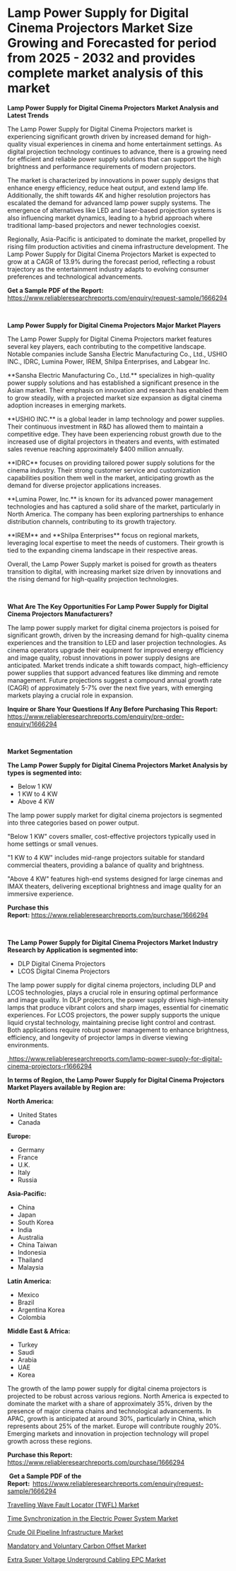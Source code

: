 <p><h1>Lamp Power Supply for Digital Cinema Projectors Market Size Growing and Forecasted for period from 2025 - 2032 and provides complete market analysis of this market</h1></p><p><strong>Lamp Power Supply for Digital Cinema Projectors Market Analysis and Latest Trends</strong></p>
<p><p>The Lamp Power Supply for Digital Cinema Projectors market is experiencing significant growth driven by increased demand for high-quality visual experiences in cinema and home entertainment settings. As digital projection technology continues to advance, there is a growing need for efficient and reliable power supply solutions that can support the high brightness and performance requirements of modern projectors.</p><p>The market is characterized by innovations in power supply designs that enhance energy efficiency, reduce heat output, and extend lamp life. Additionally, the shift towards 4K and higher resolution projectors has escalated the demand for advanced lamp power supply systems. The emergence of alternatives like LED and laser-based projection systems is also influencing market dynamics, leading to a hybrid approach where traditional lamp-based projectors and newer technologies coexist.</p><p>Regionally, Asia-Pacific is anticipated to dominate the market, propelled by rising film production activities and cinema infrastructure development. The Lamp Power Supply for Digital Cinema Projectors Market is expected to grow at a CAGR of 13.9% during the forecast period, reflecting a robust trajectory as the entertainment industry adapts to evolving consumer preferences and technological advancements.</p></p>
<p><strong>Get a Sample PDF of the Report:&nbsp;</strong> <a href="https://www.reliableresearchreports.com/enquiry/request-sample/1666294?utm_campaign=9&utm_medium=2&utm_source=Github&utm_content=ia&utm_term=07042025&utm_id=lamp-power-supply-for-digital-cinema-projectors">https://www.reliableresearchreports.com/enquiry/request-sample/1666294</a></p>
<p>&nbsp;</p>
<p><strong>Lamp Power Supply for Digital Cinema Projectors Major Market Players</strong></p>
<p><p>The Lamp Power Supply for Digital Cinema Projectors market features several key players, each contributing to the competitive landscape. Notable companies include Sansha Electric Manufacturing Co., Ltd., USHIO INC., IDRC, Lumina Power, IREM, Shilpa Enterprises, and Labgear Inc. </p><p>**Sansha Electric Manufacturing Co., Ltd.** specializes in high-quality power supply solutions and has established a significant presence in the Asian market. Their emphasis on innovation and research has enabled them to grow steadily, with a projected market size expansion as digital cinema adoption increases in emerging markets.</p><p>**USHIO INC.** is a global leader in lamp technology and power supplies. Their continuous investment in R&D has allowed them to maintain a competitive edge. They have been experiencing robust growth due to the increased use of digital projectors in theaters and events, with estimated sales revenue reaching approximately $400 million annually.</p><p>**IDRC** focuses on providing tailored power supply solutions for the cinema industry. Their strong customer service and customization capabilities position them well in the market, anticipating growth as the demand for diverse projector applications increases.</p><p>**Lumina Power, Inc.** is known for its advanced power management technologies and has captured a solid share of the market, particularly in North America. The company has been exploring partnerships to enhance distribution channels, contributing to its growth trajectory.</p><p>**IREM** and **Shilpa Enterprises** focus on regional markets, leveraging local expertise to meet the needs of customers. Their growth is tied to the expanding cinema landscape in their respective areas.</p><p>Overall, the Lamp Power Supply market is poised for growth as theaters transition to digital, with increasing market size driven by innovations and the rising demand for high-quality projection technologies.</p></p>
<p>&nbsp;</p>
<p><strong>What Are The Key Opportunities For Lamp Power Supply for Digital Cinema Projectors Manufacturers?</strong></p>
<p><p>The lamp power supply market for digital cinema projectors is poised for significant growth, driven by the increasing demand for high-quality cinema experiences and the transition to LED and laser projection technologies. As cinema operators upgrade their equipment for improved energy efficiency and image quality, robust innovations in power supply designs are anticipated. Market trends indicate a shift towards compact, high-efficiency power supplies that support advanced features like dimming and remote management. Future projections suggest a compound annual growth rate (CAGR) of approximately 5-7% over the next five years, with emerging markets playing a crucial role in expansion.</p></p>
<p><strong>Inquire or Share Your Questions If Any Before Purchasing This Report:</strong> <a href="https://www.reliableresearchreports.com/enquiry/pre-order-enquiry/1666294?utm_campaign=9&utm_medium=2&utm_source=Github&utm_content=ia&utm_term=07042025&utm_id=lamp-power-supply-for-digital-cinema-projectors">https://www.reliableresearchreports.com/enquiry/pre-order-enquiry/1666294</a></p>
<p>&nbsp;</p>
<p><strong>Market Segmentation</strong></p>
<p><strong>The Lamp Power Supply for Digital Cinema Projectors Market Analysis by types is segmented into:</strong></p>
<p><ul><li>Below 1 KW</li><li>1 KW to 4 KW</li><li>Above 4 KW</li></ul></p>
<p><p>The lamp power supply market for digital cinema projectors is segmented into three categories based on power output. </p><p>"Below 1 KW" covers smaller, cost-effective projectors typically used in home settings or small venues. </p><p>"1 KW to 4 KW" includes mid-range projectors suitable for standard commercial theaters, providing a balance of quality and brightness. </p><p>"Above 4 KW" features high-end systems designed for large cinemas and IMAX theaters, delivering exceptional brightness and image quality for an immersive experience.</p></p>
<p><strong>Purchase this Report:&nbsp;</strong><a href="https://www.reliableresearchreports.com/purchase/1666294?utm_campaign=9&utm_medium=2&utm_source=Github&utm_content=ia&utm_term=07042025&utm_id=lamp-power-supply-for-digital-cinema-projectors">https://www.reliableresearchreports.com/purchase/1666294</a></p>
<p>&nbsp;</p>
<p><strong>The Lamp Power Supply for Digital Cinema Projectors Market Industry Research by Application is segmented into:</strong></p>
<p><ul><li>DLP Digital Cinema Projectors</li><li>LCOS Digital Cinema Projectors</li></ul></p>
<p><p>The lamp power supply for digital cinema projectors, including DLP and LCOS technologies, plays a crucial role in ensuring optimal performance and image quality. In DLP projectors, the power supply drives high-intensity lamps that produce vibrant colors and sharp images, essential for cinematic experiences. For LCOS projectors, the power supply supports the unique liquid crystal technology, maintaining precise light control and contrast. Both applications require robust power management to enhance brightness, efficiency, and longevity of projector lamps in diverse viewing environments.</p></p>
<p><a href="https://www.reliableresearchreports.com/lamp-power-supply-for-digital-cinema-projectors-r1666294?utm_campaign=9&utm_medium=2&utm_source=Github&utm_content=ia&utm_term=07042025&utm_id=lamp-power-supply-for-digital-cinema-projectors">&nbsp;https://www.reliableresearchreports.com/lamp-power-supply-for-digital-cinema-projectors-r1666294</a></p>
<p><strong>In terms of Region, the Lamp Power Supply for Digital Cinema Projectors Market Players available by Region are:</strong></p>
<p>
    <p> <strong> North America: </strong>
        <ul>
            <li>United States</li>
            <li>Canada</li>
        </ul>
        </p> 
    <p> <strong> Europe: </strong>
        <ul>
            <li>Germany</li>
            <li>France</li>
            <li>U.K.</li>
            <li>Italy</li>
            <li>Russia</li>
        </ul>
        </p> 
    <p> <strong> Asia-Pacific: </strong>
        <ul>
            <li>China</li>
            <li>Japan</li>
            <li>South Korea</li>
            <li>India</li>
            <li>Australia</li>
            <li>China Taiwan</li>
            <li>Indonesia</li>
            <li>Thailand</li>
            <li>Malaysia</li>
        </ul>
        </p> 
    <p> <strong> Latin America: </strong>
        <ul>
            <li>Mexico</li>
            <li>Brazil</li>
            <li>Argentina Korea</li>
            <li>Colombia</li>
        </ul>
        </p> 
    <p> <strong> Middle East & Africa: </strong>
        <ul>
            <li>Turkey</li>
            <li>Saudi</li>
            <li>Arabia</li>
            <li>UAE</li>
            <li>Korea</li>
        </ul>
    </p>
    </p>
<p><p>The growth of the lamp power supply for digital cinema projectors is projected to be robust across various regions. North America is expected to dominate the market with a share of approximately 35%, driven by the presence of major cinema chains and technological advancements. In APAC, growth is anticipated at around 30%, particularly in China, which represents about 25% of the market. Europe will contribute roughly 20%. Emerging markets and innovation in projection technology will propel growth across these regions.</p></p>
<p><strong>Purchase this Report: </strong><a href="https://www.reliableresearchreports.com/purchase/1666294?utm_campaign=9&utm_medium=2&utm_source=Github&utm_content=ia&utm_term=07042025&utm_id=lamp-power-supply-for-digital-cinema-projectors">https://www.reliableresearchreports.com/purchase/1666294</a></p>
<p>&nbsp;<strong>Get a Sample PDF of the Report:&nbsp;&nbsp;</strong><a href="https://www.reliableresearchreports.com/enquiry/request-sample/1666294?utm_campaign=9&utm_medium=2&utm_source=Github&utm_content=ia&utm_term=07042025&utm_id=lamp-power-supply-for-digital-cinema-projectors">https://www.reliableresearchreports.com/enquiry/request-sample/1666294</a></p>
<p><strong></strong></p>
<p><p><a href="https://github.com/azetehhasle/Market-Research-Report-List-1/blob/main/travelling-wave-fault-locator-twfl-market.md?utm_campaign=9&utm_medium=2&utm_source=Github&utm_content=ia&utm_term=07042025&utm_id=lamp-power-supply-for-digital-cinema-projectors">Travelling Wave Fault Locator (TWFL) Market</a></p><p><a href="https://github.com/knipsfilip8f/Market-Research-Report-List-1/blob/main/time-synchronization-in-the-electric-power-system-market.md?utm_campaign=9&utm_medium=2&utm_source=Github&utm_content=ia&utm_term=07042025&utm_id=lamp-power-supply-for-digital-cinema-projectors">Time Synchronization in the Electric Power System Market</a></p><p><a href="https://github.com/ogbadujonito22/Market-Research-Report-List-1/blob/main/crude-oil-pipeline-infrastructure-market.md?utm_campaign=9&utm_medium=2&utm_source=Github&utm_content=ia&utm_term=07042025&utm_id=lamp-power-supply-for-digital-cinema-projectors">Crude Oil Pipeline Infrastructure Market</a></p><p><a href="https://github.com/dovbusmrking/Market-Research-Report-List-1/blob/main/mandatory-and-voluntary-carbon-offset-market.md?utm_campaign=9&utm_medium=2&utm_source=Github&utm_content=ia&utm_term=07042025&utm_id=lamp-power-supply-for-digital-cinema-projectors">Mandatory and Voluntary Carbon Offset Market</a></p><p><a href="https://github.com/lemiranajd/Market-Research-Report-List-1/blob/main/extra-super-voltage-underground-cabling-epc-market.md?utm_campaign=9&utm_medium=2&utm_source=Github&utm_content=ia&utm_term=07042025&utm_id=lamp-power-supply-for-digital-cinema-projectors">Extra Super Voltage Underground Cabling EPC Market</a></p></p>